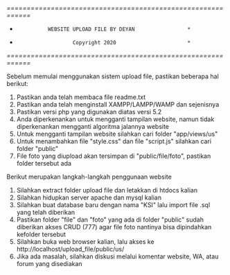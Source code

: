 *============================================================*
*               WEBSITE UPLOAD FILE BY DEYAN                 *
*                       Copyright 2020                       *
*============================================================*

Sebelum memulai menggunakan sistem upload file, pastikan beberapa hal berikut:
1. Pastikan anda telah membaca file readme.txt
2. Pastikan anda telah menginstall XAMPP/LAMPP/WAMP dan sejenisnya
3. Pastikan versi php yang digunakan diatas versi 5.2
4. Anda diperkenankan untuk mengganti tampilan website, namun tidak diperkenankan mengganti algoritma jalannya website
5. Untuk mengganti tampilan website silahkan cari folder "app/views/us"
6. Untuk menambahkan file "style.css" dan file "script.js" silahkan cari folder "public"
7. File foto yang diupload akan tersimpan di "public/file/foto", pastikan folder tersebut ada

Berikut merupakan langkah-langkah penggunaan website
1. Silahkan extract folder upload file dan letakkan di htdocs kalian
2. Silahkan hidupkan server apache dan mysql kalian
3. Silahkan buat database baru dengan nama "KSI" lalu import file .sql yang telah diberikan
4. Pastikan folder "file" dan "foto" yang ada di folder "public" sudah diberikan akses CRUD (777) agar file foto nantinya bisa dipindahkan kefolder tersebut
5. Silahkan buka web browser kalian, lalu akses ke http://localhost/upload_file/public/us/
6. Jika ada masalah, silahkan diskusi melalui komentar website, WA, atau forum yang disediakan

